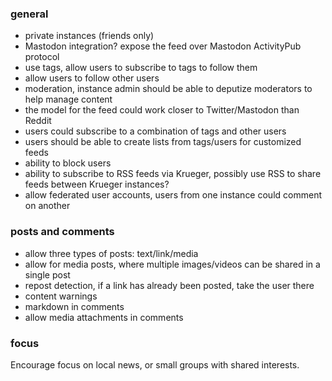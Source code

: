 ### general

* private instances (friends only)
* Mastodon integration? expose the feed over Mastodon ActivityPub protocol
* use tags, allow users to subscribe to tags to follow them
* allow users to follow other users
* moderation, instance admin should be able to deputize moderators to help manage content
* the model for the feed could work closer to Twitter/Mastodon than Reddit
* users could subscribe to a combination of tags and other users
* users should be able to create lists from tags/users for customized feeds
* ability to block users
* ability to subscribe to RSS feeds via Krueger, possibly use RSS to share feeds between Krueger instances?
* allow federated user accounts, users from one instance could comment on another

### posts and comments

* allow three types of posts: text/link/media
* allow for media posts, where multiple images/videos can be shared in a single post
* repost detection, if a link has already been posted, take the user there
* content warnings
* markdown in comments
* allow media attachments in comments

### focus

Encourage focus on local news, or small groups with shared interests.

